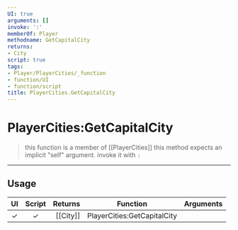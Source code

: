 ```yaml
---
UI: true
arguments: []
invoke: ':'
memberOf: Player
methodname: GetCapitalCity
returns:
- City
script: true
tags:
- Player/PlayerCities/_function
- function/UI
- function/script
title: PlayerCities.GetCapitalCity
---
```

# PlayerCities:GetCapitalCity
> this function is a member of [[PlayerCities]]
> this method expects an implicit "self" argument. invoke it with `:`
-----
## Usage
|  UI | Script | Returns | Function | Arguments |
|:---:|:------:|-------:|:--------:|:---------|
|✓|✓|[[City]]|PlayerCities:GetCapitalCity||
